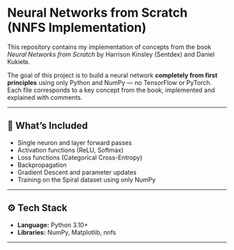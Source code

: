 # Neural Networks from Scratch (NNFS Implementation)

This repository contains my implementation of concepts from the book _Neural Networks from Scratch_ by Harrison Kinsley (Sentdex) and Daniel Kukieła.

The goal of this project is to build a neural network **completely from first principles** using only Python and NumPy — no TensorFlow or PyTorch.  
Each file corresponds to a key concept from the book, implemented and explained with comments.

---

## 📘 What’s Included

- Single neuron and layer forward passes
- Activation functions (ReLU, Softmax)
- Loss functions (Categorical Cross-Entropy)
- Backpropagation
- Gradient Descent and parameter updates
- Training on the Spiral dataset using only NumPy

---

## ⚙️ Tech Stack

- **Language:** Python 3.10+
- **Libraries:** NumPy, Matplotlib, nnfs

---
